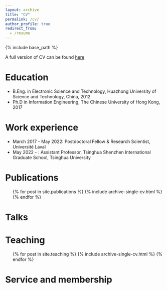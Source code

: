 ```yaml
---
layout: archive
title: "CV"
permalink: /cv/
author_profile: true
redirect_from:
  - /resume
---
```


{% include base_path %}

A full version of CV can be found [here](https://docs.google.com/document/d/146sRo-iF6s44EmsslPvsUO9qtpev-_mKAoGmBwWbYBg/edit?usp=sharing)

Education
======
* B.Eng. in Electronic Science and Technology, Huazhong University of Science and Technology, China, 2012
* Ph.D in Information Engineering, The Chinese University of Hong Kong, 2017

Work experience
======
* March 2017 - May 2022: Postdoctoral Fellow & Research Scientist, Universit&eacute; Laval
* May 2022 - : Assistant Professor, Tsinghua Shenzhen International Graduate School, Tsinghua University

Publications
======
  <ul>{% for post in site.publications %}
    {% include archive-single-cv.html %}
  {% endfor %}</ul>
  
Talks
======

  
Teaching
======
  <ul>{% for post in site.teaching %}
    {% include archive-single-cv.html %}
  {% endfor %}</ul>
  
Service and membership
======

